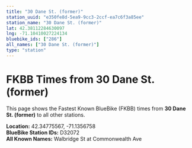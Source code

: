 ```yaml
---
title: "30 Dane St. (former)"
station_uuid: "e350fe8d-5ea9-9cc3-2ccf-ea7c6f3a85ee"
station_name: "30 Dane St. (former)"
lat: 42.38112284630097
lng: -71.10410027224134
bluebike_ids: ["286"]
all_names: ["30 Dane St. (former)"]
type: "station"
---
```


# FKBB Times from 30 Dane St. (former)

This page shows the Fastest Known BlueBike (FKBB) times from **30 Dane St. (former)** to all other stations.

**Location:** 42.34775567, -71.1356758  
**BlueBike Station IDs:** D32072  
**All Known Names:** Walbridge St at Commonwealth Ave


